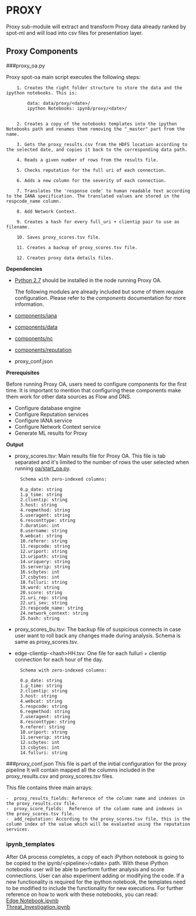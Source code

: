 # PROXY

Proxy sub-module will extract and transform Proxy data already ranked by spot-ml and will load into csv files for presentation layer.

## Proxy Components

###proxy_oa.py

Proxy spot-oa main script executes the following steps:

		1. Creates the right folder structure to store the data and the ipython notebooks. This is: 
		
			data: data/proxy/<date>/
			ipython Notebooks: ipynb/proxy/<date>/
		
		
		2. Creates a copy of the notebooks templates into the ipython Notebooks path and renames them removing the "_master" part from the name.
		
		3. Gets the proxy_results.csv from the HDFS location according to the selected date, and copies it back to the corresponding data path.
		 
		4. Reads a given number of rows from the results file.
		 
		5. Checks reputation for the full uri of each connection.
		 
		6. Adds a new column for the severity of each connection.
		 
		7. Translates the 'response code' to human readable text according to the IANA specification. The translated values are stored in the respcode_name column.
		 
		8. Add Network Context.
		
		9. Creates a hash for every full_uri + clientip pair to use as filename.  
		 
		10. Saves proxy_scores.tsv file.
		 
		11. Creates a backup of proxy_scores.tsv file.
		
		12. Creates proxy data details files. 


**Dependencies**

- [Python 2.7](https://www.python.org/download/releases/2.7/) should be installed in the node running Proxy OA. 

	The following modules are already included but some of them require configuration. Please refer to the _components_ documentation for more information. 
- [components/iana](/spot-oa/oa/components#IANA-iana)
- [components/data](/spot-oa/oa/components#data)
- [components/nc](/spot-oa/oa/components#network-context-nc)
- [components/reputation](/spot-oa/oa/components/reputation)
- proxy_conf.json

**Prerequisites**

Before running Proxy OA, users need to configure components for the first time. It is important to mention that configuring these components make them work for other data sources as Flow and DNS.  

- Configure database engine
- Configure Reputation services
- Configure IANA service
- Configure Network Context service
- Generate ML results for Proxy

**Output**

- proxy_scores.tsv: Main results file for Proxy OA. This file is tab separated and it's limited to the number of rows the user selected when running [oa/start_oa.py](/spot-oa/oa/INSTALL.md#usage).

		Schema with zero-indexed columns: 

		0.p_date: string 
		1.p_time: string 
		2.clientip: string 
		3.host: string 
		4.reqmethod: string
		5.useragent: string
		6.resconttype: string
		7.duration: int
		8.username: string 
		9.webcat: string 
		10.referer: string 
		11.respcode: string 
		12.uriport: string 
		13.uripath: string
		14.uriquery: string 
		15.serverip: string
		16.scbytes: int
		17.csbytes: int
		18.fulluri: string
		19.word: string
		20.score: string 
		21.uri_rep: string
		22.uri_sev: string 
		23.respcode_name: string 
		24.network_context: string
		25.hash: string


- proxy_scores_bu.tsv: The backup file of suspicious connects in case user want to roll back any changes made during analysis. Schema is same as proxy_scores.tsv.
     

- edge-clientip-\<hash>HH.tsv: One file for each fulluri + clientip connection for each hour of the day.

		Schema with zero-indexed columns:

		0.p_date: string
		1.p_time: string
		2.clientip: string
		3.host: string
		4.webcat: string
		5.respcode: string
		6.reqmethod: string
		7.useragent: string
		8.resconttype: string
		9.referer: string
		10.uriport: string
		11.serverip: string
		12.scbytes: int
		13.csbytes: int
		14.fulluri: string

###proxy_conf.json
This file is part of the initial configuration for the proxy pipeline It will contain mapped all the columns included in the proxy_results.csv and proxy_scores.tsv files.

This file contains three main arrays:

	-  proxy_results_fields: Reference of the column name and indexes in the proxy_results.csv file.	 
	-  proxy_score_fields:  Reference of the column name and indexes in the proxy_scores.tsv file.	
	-  add_reputation: According to the proxy_scores.tsv file, this is the column index of the value which will be evaluated using the reputation services.


### ipynb_templates
After OA process completes, a copy of each iPython notebook is going to be copied to the ipynb/\<pipeline>/\<date> path. 
With these iPython notebooks user will be able to perform further analysis and score connections. User can also
experiment adding or modifying the code. 
If a new functionality is required for the ipython notebook, the templates need to be modified to include the functionality for new executions.
For further reference on how to work with these notebooks, you can read:  
[Edge Notebook.ipynb](/spot-oa/oa/proxy/ipynb_templates/EdgeNotebook.md)  
[Threat_Investigation.ipynb](/spot-oa/oa/proxy/ipynb_templates/ThreatInvestigation.md)
